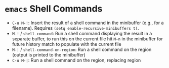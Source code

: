 # `emacs` Shell Commands

- `C-u M-!`: Insert the result of a shell command in the minibuffer (e.g., for a filename). Requires `(setq enable-recursive-minibuffers t)`.
- `M-!` / `shell-command`: Run a shell command displaying the result in a separate buffer, to run this on the current file hit `M-n` in the minibuffer for future history match to populate with the current file
- `M-|` / `shell-command-on-region`: Run a shell command on the region (output is printed to the minibuffer)
- `C-u M-|`: Run a shell command on the region, replacing region
